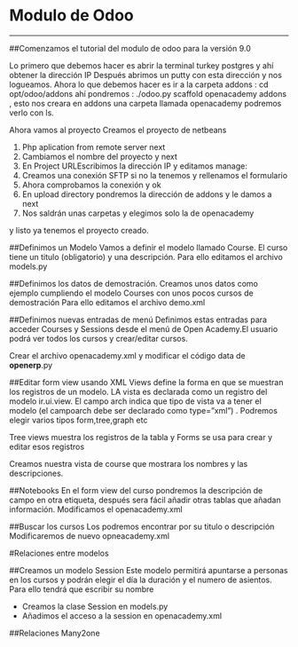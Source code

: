 # Modulo de Odoo
---
##Comenzamos el tutorial del modulo de odoo para la versión 9.0 

 Lo primero que debemos hacer es abrir la terminal turkey postgres y ahí obtener la dirección IP Después abrimos un putty con esta dirección y nos logueamos.
Ahora lo que debemos hacer es ir a la carpeta addons :
cd opt/odoo/addons
ahí pondremos :
./odoo.py scaffold openacademy addons ,
esto nos creara en addons una carpeta llamada openacademy podremos verlo con ls.

Ahora vamos al proyecto
Creamos el proyecto de netbeans 

1. Php aplication from remote server  next
2. Cambiamos el nombre del proyecto y next
3. En Project URLEscribimos la dirección IP y editamos manage:
4. Creamos una conexión SFTP si no la tenemos y rellenamos el formulario
5. Ahora comprobamos la conexión y ok
6. En upload directory pondremos la dirección de addons y le damos a next
7. Nos saldrán unas carpetas y elegimos solo la de openacademy

y listo ya tenemos el proyecto creado.

##Definimos un Modelo
Vamos a definir el modelo llamado Course. El curso tiene un titulo (obligatorio) y una descripción.
Para ello editamos el archivo models.py

##Definimos los datos de demostración.
Creamos unos datos como ejemplo cumpliendo el modelo Courses con unos pocos cursos de demostración
Para ello editamos el archivo demo.xml 

##Definimos nuevas entradas de menú
Definimos estas entradas para acceder Courses y Sessions desde el menú de Open Academy.El usuario podrá ver todos los cursos y crear/editar cursos.

Crear el archivo openacademy.xml  y modificar el código data de  __openerp__.py 

##Editar form view usando XML
Views define la forma en que se muestran los registros de un modelo. LA vista es declarada como un registro del modelo ir.ui.view. El campo arch indica que tipo de vista va a tener el modelo (el campoarch debe ser declarado como type=”xml”) . Podremos elegir varios tipos form,tree,graph etc


Tree views muestra los registros de la tabla y Forms se usa para crear y editar esos registros

Creamos nuestra vista de course que mostrara los nombres y las descripciones.

##Notebooks
En el form view del curso pondremos la descripción de campo en otra etiqueta, después sera fácil añadir otras tablas que añadan información.
Modificamos el openacademy.xml


##Buscar los cursos
Los podremos encontrar por su titulo o descripción
Modificaremos de nuevo opneacademy.xml


#Relaciones entre modelos

##Creamos un modelo Session
Este modelo permitirá apuntarse a personas en los cursos y podrán elegir el día la duración y el numero de asientos. Para ello tendrá que escribir su nombre

* Creamos la clase Session en models.py
* Añadimos el acceso a la session en openacademy.xml

##Relaciones Many2one
